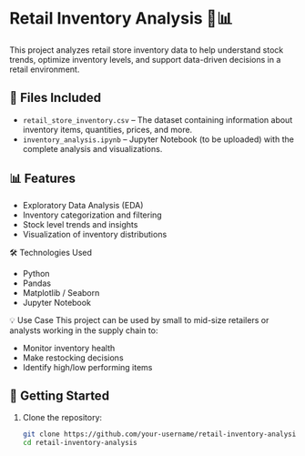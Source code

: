 # Retail Inventory Analysis 🛒📊
This project analyzes retail store inventory data to help understand stock trends, optimize inventory levels, and support data-driven decisions in a retail environment.

## 📁 Files Included
- `retail_store_inventory.csv` – The dataset containing information about inventory items, quantities, prices, and more.
- `inventory_analysis.ipynb` – Jupyter Notebook (to be uploaded) with the complete analysis and visualizations.

## 📊 Features
- Exploratory Data Analysis (EDA)
- Inventory categorization and filtering
- Stock level trends and insights
- Visualization of inventory distributions

🛠️ Technologies Used
- Python
- Pandas
- Matplotlib / Seaborn
- Jupyter Notebook

💡 Use Case
This project can be used by small to mid-size retailers or analysts working in the supply chain to:

- Monitor inventory health
- Make restocking decisions
- Identify high/low performing items

## 🚀 Getting Started

1. Clone the repository:
   ```bash
   git clone https://github.com/your-username/retail-inventory-analysis.git
   cd retail-inventory-analysis
